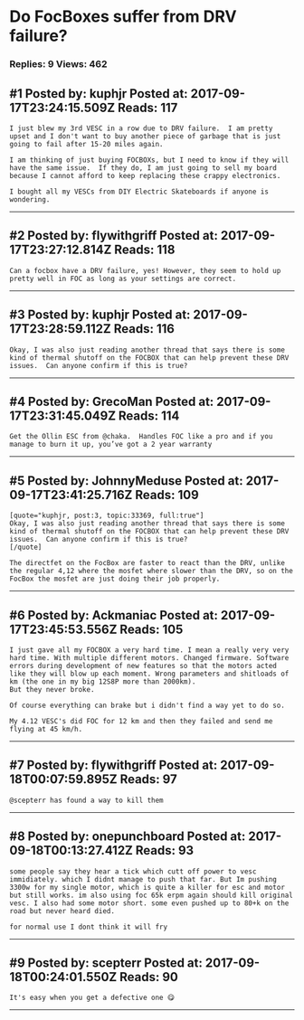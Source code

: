 # Do FocBoxes suffer from DRV failure?

### Replies: 9 Views: 462

## \#1 Posted by: kuphjr Posted at: 2017-09-17T23:24:15.509Z Reads: 117

```
I just blew my 3rd VESC in a row due to DRV failure.  I am pretty upset and I don't want to buy another piece of garbage that is just going to fail after 15-20 miles again.

I am thinking of just buying FOCBOXs, but I need to know if they will have the same issue.  If they do, I am just going to sell my board because I cannot afford to keep replacing these crappy electronics.

I bought all my VESCs from DIY Electric Skateboards if anyone is wondering.
```

---
## \#2 Posted by: flywithgriff Posted at: 2017-09-17T23:27:12.814Z Reads: 118

```
Can a focbox have a DRV failure, yes! However, they seem to hold up pretty well in FOC as long as your settings are correct.
```

---
## \#3 Posted by: kuphjr Posted at: 2017-09-17T23:28:59.112Z Reads: 116

```
Okay, I was also just reading another thread that says there is some kind of thermal shutoff on the FOCBOX that can help prevent these DRV issues.  Can anyone confirm if this is true?
```

---
## \#4 Posted by: GrecoMan Posted at: 2017-09-17T23:31:45.049Z Reads: 114

```
Get the Ollin ESC from @chaka.  Handles FOC like a pro and if you manage to burn it up, you’ve got a 2 year warranty
```

---
## \#5 Posted by: JohnnyMeduse Posted at: 2017-09-17T23:41:25.716Z Reads: 109

```
[quote="kuphjr, post:3, topic:33369, full:true"]
Okay, I was also just reading another thread that says there is some kind of thermal shutoff on the FOCBOX that can help prevent these DRV issues.  Can anyone confirm if this is true?
[/quote]

The directfet on the FocBox are faster to react than the DRV, unlike the regular 4,12 where the mosfet where slower than the DRV, so on the FocBox the mosfet are just doing their job properly.
```

---
## \#6 Posted by: Ackmaniac Posted at: 2017-09-17T23:45:53.556Z Reads: 105

```
I just gave all my FOCBOX a very hard time. I mean a really very very hard time. With multiple different motors. Changed firmware. Software errors during development of new features so that the motors acted like they will blow up each moment. Wrong parameters and shitloads of km (the one in my big 12S8P more than 2000km). 
But they never broke.

Of course everything can brake but i didn't find a way yet to do so.

My 4.12 VESC's did FOC for 12 km and then they failed and send me flying at 45 km/h.
```

---
## \#7 Posted by: flywithgriff Posted at: 2017-09-18T00:07:59.895Z Reads: 97

```
@scepterr has found a way to kill them
```

---
## \#8 Posted by: onepunchboard Posted at: 2017-09-18T00:13:27.412Z Reads: 93

```
some people say they hear a tick which cutt off power to vesc immidiately. which I didnt manage to push that far. But Im pushing 3300w for my single motor, which is quite a killer for esc and motor but still works. im also using foc 65k erpm again should kill original vesc. I also had some motor short. some even pushed up to 80+k on the road but never heard died.

for normal use I dont think it will fry
```

---
## \#9 Posted by: scepterr Posted at: 2017-09-18T00:24:01.550Z Reads: 90

```
It's easy when you get a defective one 😋
```

---
